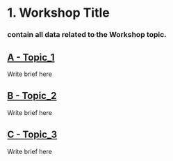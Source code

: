 # 1. Workshop Title

### contain all data related to the Workshop topic.

## [A - Topic_1](Topic_1/Topic_1.md)

Write brief here

## [B - Topic_2](Topic_2/Topic_2.md)

Write brief here

## [C - Topic_3](Topic_3/Topic_3.md)

Write brief here
